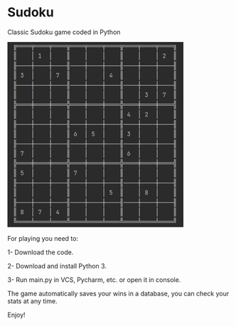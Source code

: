 # Sudoku
Classic Sudoku game coded in Python

![img.png](img.png)

For playing you need to:

1- Download the code.

2- Download and install Python 3.

3- Run main.py in VCS, Pycharm, etc. or open it in console.

The game automatically saves your wins in a database, you can check your stats at any time.

Enjoy!
